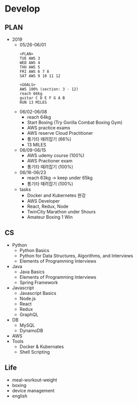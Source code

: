 # Develop

## PLAN
* 2019
  * 05/26-06/01
    ```
    <PLAN>
    TUE AWS 3
    WED AWS 4
    THU AWS 5
    FRI AWS 6 7 8
    SAT AWS 9 10 11 12
    ```
    ```
    <GOALS>
    AWS 100% (section: 3 - 12)
    reach 66kg
    guitar C D E F G A B
    RUN 13 MILES
    ```
  * 06/02-06/08
    * reach 64kg
    * Start Boxing (Try Gorilla Combat Boxing Gym)
    * AWS practice exams
    * AWS reserve Cloud Practitioner
    * 통기타 때려잡기 (66%)
    * 13 MILES
  * 06/09-06/15
    * AWS udemy course (100%)
    * AWS Practioner exam
    * 통기타 때려잡기 (100%)
  * 06/16-06/23
    * reach 63kg -> keep under 65kg
    * 통기타 때려잡기 (100%)
  * tasks
    * Docker and Kubernetes 완강
    * AWS Developer
    * React, Redux, Node
    * TwinCity Marathon under 5hours
    * Amateur Boxing 1 Win

## CS
* Python
  * Python Basics
  * Python for Data Structures, Algorithms, and Interviews
  * Elements of Programming Interviews
* Java
  * Java Basics
  * Elements of Programming Interviews
  * Spring Framework
* Javascript
  * Javascript Basics
  * Node.js
  * React
  * Redux
  * GraphQL
* DB
  * MySQL
  * DynamoDB
* AWS
* Tools
  * Docker & Kubernates
  * Shell Scripting
  
## Life
* meal-workout-weight
* boxing
* device management
* english
